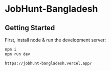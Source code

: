 # JobHunt-Bangladesh

## Getting Started

First, install node & run the development server:

```bash  
npm i
npm run dev
```

```bash
https://jobhunt-bangladesh.vercel.app/
```
